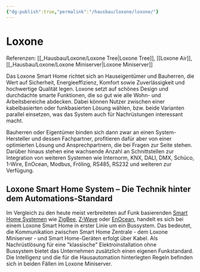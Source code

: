 ```yaml
---
{"dg-publish":true,"permalink":"/hausbau/loxone/loxone/"}
---
```


# Loxone

Referenzen:
[[_Hausbau/Loxone/Loxone Tree|Loxone Tree]], [[Loxone Air]], [[_Hausbau/Loxone/Loxone Miniserver|Loxone Miniserver]] 

Das Loxone Smart Home richtet sich an Hauseigentümer und Bauherren, die Wert auf Sicherheit, Energieeffizienz, Komfort sowie Zuverlässigkeit und hochwertige Qualität legen. Loxone setzt auf schönes Design und durchdachte smarte Funktionen, die so gut wie alle Wohn- und Arbeitsbereiche abdecken. Dabei können Nutzer zwischen einer kabelbasierten oder funkbasierten Lösung wählen, bzw. beide Varianten parallel einsetzen, was das System auch für Nachrüstungen interessant macht.

Bauherren oder Eigentümer binden sich dann zwar an einen System-Hersteller und dessen Fachpartner, profitieren dafür aber von einer optimierten Lösung und Ansprechpartnern, die bei Fragen zur Seite stehen.  
Darüber hinaus stehen eine wachsende Anzahl an Schnittstellen zur Integration von weiteren Systemen wie Internorm, KNX, DALI, DMX, Schüco, 1-Wire, EnOcean, Modbus, Fröling, RS485, RS232 und weiteren zur Verfügung. 

## Loxone Smart Home System – Die Technik hinter dem Automations-Standard

Im Vergleich zu den heute meist verbreiteten auf Funk basierenden [Smart Home Systemen](https://www.homeandsmart.de/was-ist-ein-smart-home "Smart Home Systemen") wie [ZigBee](https://www.homeandsmart.de/zigbee-funkprotokoll-hausautomation "ZigBee"), [Z-Wave](https://www.homeandsmart.de/z-wave-funksystem-home-automation-smarthome "Z-Wave") oder [EnOcean](https://www.homeandsmart.de/enocean-funkstandard-mit-autarker-energieversorgung "EnOcean"), handelt es sich bei einem Loxone Smart Home in erster Linie um ein Bussystem. Das bedeutet, die Kommunikation zwischen Smart Home Zentrale - dem Loxone Miniserver - und Smart Home-Geräten erfolgt über Kabel. Als Nachrüstlösung für eine "klassische" Elektroinstallation ohne Bussystem bietet das Unternehmen zusätzlich einen eigenen Funkstandard. Die Intelligenz und die für die Hausautomation hinterlegten Regeln befinden sich in beiden Fällen im Loxone Miniserver.